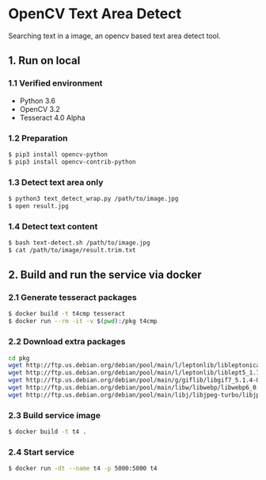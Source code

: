 # OpenCV Text Area Detect

Searching text in a image, an opencv based text area detect tool.

## 1. Run on local

### 1.1 Verified environment

- Python 3.6
- OpenCV 3.2
- Tesseract 4.0 Alpha

### 1.2 Preparation

```bash
$ pip3 install opencv-python
$ pip3 install opencv-contrib-python
```

### 1.3 Detect text area only

```bash
$ python3 text_detect_wrap.py /path/to/image.jpg
$ open result.jpg
```

### 1.4 Detect text content

```bash
$ bash text-detect.sh /path/to/image.jpg
$ cat /path/to/image/result.trim.txt
```

## 2. Build and run the service via docker


### 2.1 Generate tesseract packages
```bash
$ docker build -t t4cmp tesseract
$ docker run --rm -it -v $(pwd):/pkg t4cmp
```

### 2.2 Download extra packages
```bash
cd pkg
wget http://ftp.us.debian.org/debian/pool/main/l/leptonlib/libleptonica-dev_1.74.1-1_amd64.deb
wget http://ftp.us.debian.org/debian/pool/main/l/leptonlib/liblept5_1.74.1-1_amd64.deb
wget http://ftp.us.debian.org/debian/pool/main/g/giflib/libgif7_5.1.4-0.4_amd64.deb
wget http://ftp.us.debian.org/debian/pool/main/libw/libwebp/libwebp6_0.5.2-1_amd64.deb
wget http://ftp.us.debian.org/debian/pool/main/libj/libjpeg-turbo/libjpeg62-turbo_1.5.1-2_amd64.deb
```

### 2.3 Build service image
```bash
$ docker build -t t4 .
```

### 2.4 Start service
```bash
$ docker run -dt --name t4 -p 5000:5000 t4
```
